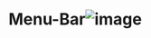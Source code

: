 # Menu-Bar![image](https://user-images.githubusercontent.com/71698621/163322804-273237a8-d67d-42c4-9f65-ba0e4025dc07.png)
